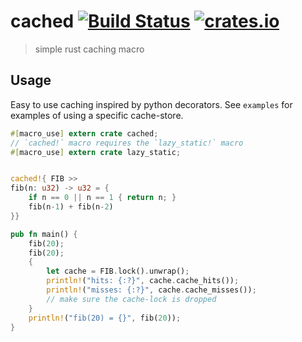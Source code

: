 # cached [![Build Status](https://travis-ci.org/jaemk/cached.svg?branch=master)](https://travis-ci.org/jaemk/cached) [![crates.io](https://img.shields.io/crates/v/cached.svg)](https://crates.io/crates/cached)

> simple rust caching macro

## Usage

Easy to use caching inspired by python decorators. See `examples` for examples of using a specific cache-store.

```rust
#[macro_use] extern crate cached;
// `cached!` macro requires the `lazy_static!` macro
#[macro_use] extern crate lazy_static;


cached!{ FIB >>
fib(n: u32) -> u32 = {
    if n == 0 || n == 1 { return n; }
    fib(n-1) + fib(n-2)
}}

pub fn main() {
    fib(20);
    fib(20);
    {
        let cache = FIB.lock().unwrap();
        println!("hits: {:?}", cache.cache_hits());
        println!("misses: {:?}", cache.cache_misses());
        // make sure the cache-lock is dropped
    }
    println!("fib(20) = {}", fib(20));
}
```


